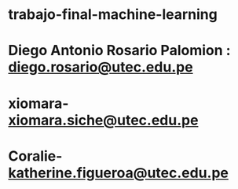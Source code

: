 # trabajo-final-machine-learning

# Diego Antonio Rosario Palomion : diego.rosario@utec.edu.pe
# xiomara- xiomara.siche@utec.edu.pe
# Coralie- katherine.figueroa@utec.edu.pe
